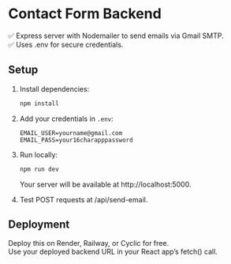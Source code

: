 # Contact Form Backend

✅ Express server with Nodemailer to send emails via Gmail SMTP.  
✅ Uses .env for secure credentials.

## Setup

1. Install dependencies:

   ```bash
   npm install
   ```

2. Add your credentials in `.env`:

   ```env
   EMAIL_USER=yourname@gmail.com
   EMAIL_PASS=your16charapppassword
   ```

3. Run locally:

   ```bash
   npm run dev
   ```

   Your server will be available at http://localhost:5000.

4. Test POST requests at /api/send-email.

## Deployment

Deploy this on Render, Railway, or Cyclic for free.  
Use your deployed backend URL in your React app’s fetch() call.
